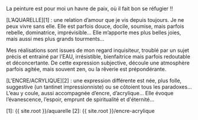 La peinture est pour moi un havre de paix, où il fait bon se réfugier !!

[L’AQUARELLE][1] : une relation d’amour que je vis depuis toujours. Je ne peux vivre sans elle. Elle est parfois douce, docile, soumise, mais parfois rebelle, dominatrice, imprévisible… Elle m’apporte mes plus belles joies, mais aussi mes plus grands tourments…

Mes réalisations sont issues de mon regard inquisiteur, troublé par un sujet précis et entrainé par l’EAU, irrésistible, bienfaitrice mais parfois redoutable et déconcertante. De cette expression subjective, découle une atmosphère parfois agitée, mais souvent zen, ou la rêverie est prépondérante.

[L'ENCRE/ACRYLIQUE][2] : une expression différente est née, plus folle, suggestive (un tantinet impressionniste) ou se côtoient tous les paradoxes… L’eau y coule, aussi accompagnée d’encre, d’acrylique… Elle évoque l’évanescence, l’espoir, emprunt de spiritualité et d'éternité…

[1]: {{ site.root }}/aquarelle
[2]: {{ site.root }}/encre-acrylique
